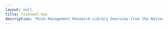 ```yaml
---
layout: null
title: risktool.hac
description: "Risk Management Research Library Overview from the National Institute of Standards and Technology (NIST)"
---
```

